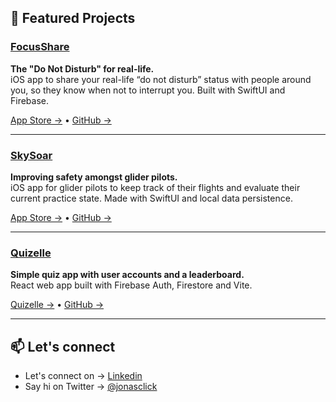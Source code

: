 ## 🚀 Featured Projects

### [FocusShare](https://github.com/jonasclick/focusshare)
**The "Do Not Disturb" for real-life.**  
iOS app to share your real-life “do not disturb” status with people around you, so they know when not to interrupt you. Built with SwiftUI and Firebase.

[App Store →](https://apps.apple.com/ch/app/focusshare/idYOUR_APP_ID) • [GitHub →](https://github.com/jonasclick/focusshare)

---

### [SkySoar](https://github.com/jonasclick/skysoar)
**Improving safety amongst glider pilots.**  
iOS app for glider pilots to keep track of their flights and evaluate their current practice state. Made with SwiftUI and local data persistence.

[App Store →](https://apps.apple.com/ch/app/skysoar/id6608979357) • [GitHub →](https://github.com/jonasclick/skysoar)

---

### [Quizelle](https://github.com/jonasclick/quizelle)
**Simple quiz app with user accounts and a leaderboard.**  
React web app built with Firebase Auth, Firestore and Vite.

[Quizelle →](https://quizelle.web.app) • [GitHub →](https://github.com/jonasclick/quizelle)


---

## 📫 Let's connect

- Let's connect on → [Linkedin](https://www.linkedin.com/in/jonas-vetsch/)
- Say hi on Twitter → [@jonasclick](https://twitter.com/jonasclick)




<!---
jonasclick/jonasclick is a ✨ special ✨ repository because its `README.md` (this file) appears on your GitHub profile.
You can click the Preview link to take a look at your changes.
--->
